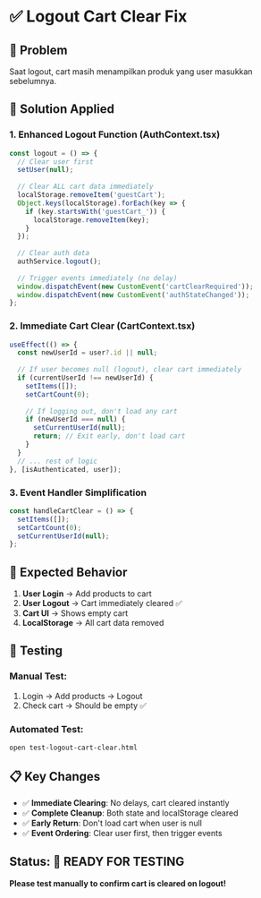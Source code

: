 # ✅ Logout Cart Clear Fix

## 🐛 Problem
Saat logout, cart masih menampilkan produk yang user masukkan sebelumnya.

## 🔧 Solution Applied

### 1. Enhanced Logout Function (AuthContext.tsx)
```javascript
const logout = () => {
  // Clear user first
  setUser(null);
  
  // Clear ALL cart data immediately
  localStorage.removeItem('guestCart');
  Object.keys(localStorage).forEach(key => {
    if (key.startsWith('guestCart_')) {
      localStorage.removeItem(key);
    }
  });
  
  // Clear auth data
  authService.logout();
  
  // Trigger events immediately (no delay)
  window.dispatchEvent(new CustomEvent('cartClearRequired'));
  window.dispatchEvent(new CustomEvent('authStateChanged'));
};
```

### 2. Immediate Cart Clear (CartContext.tsx)
```javascript
useEffect(() => {
  const newUserId = user?.id || null;
  
  // If user becomes null (logout), clear cart immediately
  if (currentUserId !== newUserId) {
    setItems([]);
    setCartCount(0);
    
    // If logging out, don't load any cart
    if (newUserId === null) {
      setCurrentUserId(null);
      return; // Exit early, don't load cart
    }
  }
  // ... rest of logic
}, [isAuthenticated, user]);
```

### 3. Event Handler Simplification
```javascript
const handleCartClear = () => {
  setItems([]);
  setCartCount(0);
  setCurrentUserId(null);
};
```

## 🎯 Expected Behavior

1. **User Login** → Add products to cart
2. **User Logout** → Cart immediately cleared ✅
3. **Cart UI** → Shows empty cart
4. **LocalStorage** → All cart data removed

## 🧪 Testing

### Manual Test:
1. Login → Add products → Logout
2. Check cart → Should be empty ✅

### Automated Test:
```bash
open test-logout-cart-clear.html
```

## 📋 Key Changes

- ✅ **Immediate Clearing**: No delays, cart cleared instantly
- ✅ **Complete Cleanup**: Both state and localStorage cleared
- ✅ **Early Return**: Don't load cart when user is null
- ✅ **Event Ordering**: Clear user first, then trigger events

## Status: 🔄 READY FOR TESTING

**Please test manually to confirm cart is cleared on logout!**